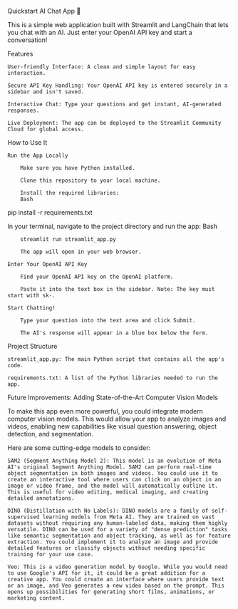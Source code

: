 Quickstart AI Chat App 🚀

This is a simple web application built with Streamlit and LangChain that lets you chat with an AI. Just enter your OpenAI API key and start a conversation!

Features

    User-friendly Interface: A clean and simple layout for easy interaction.

    Secure API Key Handling: Your OpenAI API key is entered securely in a sidebar and isn't saved.

    Interactive Chat: Type your questions and get instant, AI-generated responses.

    Live Deployment: The app can be deployed to the Streamlit Community Cloud for global access.

How to Use It

    Run the App Locally

        Make sure you have Python installed.

        Clone this repository to your local machine.

        Install the required libraries:
        Bash

pip install -r requirements.txt

In your terminal, navigate to the project directory and run the app:
Bash

        streamlit run streamlit_app.py

        The app will open in your web browser.

    Enter Your OpenAI API Key

        Find your OpenAI API key on the OpenAI platform.

        Paste it into the text box in the sidebar. Note: The key must start with sk-.

    Start Chatting!

        Type your question into the text area and click Submit.

        The AI's response will appear in a blue box below the form.

Project Structure

    streamlit_app.py: The main Python script that contains all the app's code.

    requirements.txt: A list of the Python libraries needed to run the app.

Future Improvements: Adding State-of-the-Art Computer Vision Models

To make this app even more powerful, you could integrate modern computer vision models. This would allow your app to analyze images and videos, enabling new capabilities like visual question answering, object detection, and segmentation.

Here are some cutting-edge models to consider:

    SAM2 (Segment Anything Model 2): This model is an evolution of Meta AI's original Segment Anything Model. SAM2 can perform real-time object segmentation in both images and videos. You could use it to create an interactive tool where users can click on an object in an image or video frame, and the model will automatically outline it. This is useful for video editing, medical imaging, and creating detailed annotations.

    DINO (Distillation with No Labels): DINO models are a family of self-supervised learning models from Meta AI. They are trained on vast datasets without requiring any human-labeled data, making them highly versatile. DINO can be used for a variety of "dense prediction" tasks like semantic segmentation and object tracking, as well as for feature extraction. You could implement it to analyze an image and provide detailed features or classify objects without needing specific training for your use case.

    Veo: This is a video generation model by Google. While you would need to use Google's API for it, it could be a great addition for a creative app. You could create an interface where users provide text or an image, and Veo generates a new video based on the prompt. This opens up possibilities for generating short films, animations, or marketing content.


